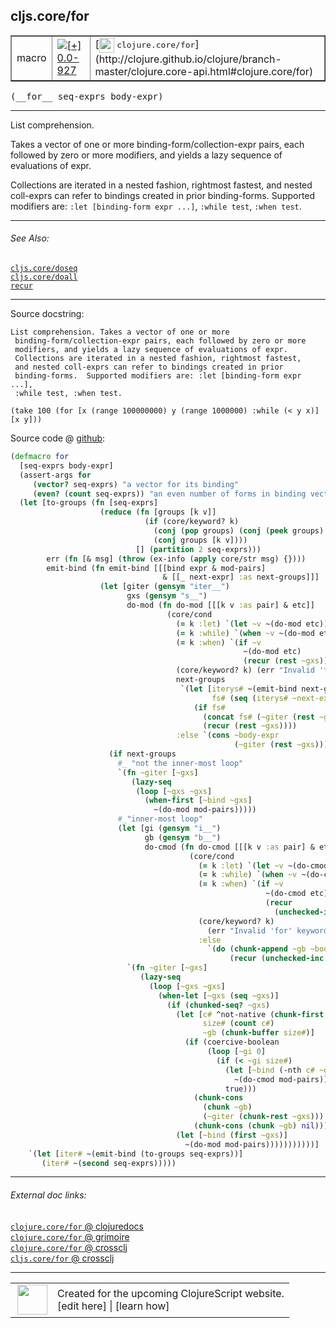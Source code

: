 ## cljs.core/for



 <table border="1">
<tr>
<td>macro</td>
<td><a href="https://github.com/cljsinfo/cljs-api-docs/tree/0.0-927"><img valign="middle" alt="[+] 0.0-927" title="Added in 0.0-927" src="https://img.shields.io/badge/+-0.0--927-lightgrey.svg"></a> </td>
<td>
[<img height="24px" valign="middle" src="http://i.imgur.com/1GjPKvB.png"> <samp>clojure.core/for</samp>](http://clojure.github.io/clojure/branch-master/clojure.core-api.html#clojure.core/for)
</td>
</tr>
</table>


 <samp>
(__for__ seq-exprs body-expr)<br>
</samp>

---

List comprehension.

Takes a vector of one or more binding-form/collection-expr pairs, each followed
by zero or more modifiers, and yields a lazy sequence of evaluations of expr.

Collections are iterated in a nested fashion, rightmost fastest, and nested
coll-exprs can refer to bindings created in prior binding-forms. Supported
modifiers are: `:let [binding-form expr ...]`, `:while test`, `:when test`.



---


###### See Also:

[`cljs.core/doseq`](../cljs.core/doseq.md)<br>
[`cljs.core/doall`](../cljs.core/doall.md)<br>
[`recur`](../special/recur.md)<br>

---


Source docstring:

```
List comprehension. Takes a vector of one or more
 binding-form/collection-expr pairs, each followed by zero or more
 modifiers, and yields a lazy sequence of evaluations of expr.
 Collections are iterated in a nested fashion, rightmost fastest,
 and nested coll-exprs can refer to bindings created in prior
 binding-forms.  Supported modifiers are: :let [binding-form expr ...],
 :while test, :when test.

(take 100 (for [x (range 100000000) y (range 1000000) :while (< y x)]  [x y]))
```


Source code @ [github](https://github.com/clojure/clojurescript/blob/r3149/src/clj/cljs/core.clj#L1531-L1616):

```clj
(defmacro for
  [seq-exprs body-expr]
  (assert-args for
     (vector? seq-exprs) "a vector for its binding"
     (even? (count seq-exprs)) "an even number of forms in binding vector")
  (let [to-groups (fn [seq-exprs]
                    (reduce (fn [groups [k v]]
                              (if (core/keyword? k)
                                (conj (pop groups) (conj (peek groups) [k v]))
                                (conj groups [k v])))
                            [] (partition 2 seq-exprs)))
        err (fn [& msg] (throw (ex-info (apply core/str msg) {})))
        emit-bind (fn emit-bind [[[bind expr & mod-pairs]
                                  & [[_ next-expr] :as next-groups]]]
                    (let [giter (gensym "iter__")
                          gxs (gensym "s__")
                          do-mod (fn do-mod [[[k v :as pair] & etc]]
                                   (core/cond
                                     (= k :let) `(let ~v ~(do-mod etc))
                                     (= k :while) `(when ~v ~(do-mod etc))
                                     (= k :when) `(if ~v
                                                    ~(do-mod etc)
                                                    (recur (rest ~gxs)))
                                     (core/keyword? k) (err "Invalid 'for' keyword " k)
                                     next-groups
                                      `(let [iterys# ~(emit-bind next-groups)
                                             fs# (seq (iterys# ~next-expr))]
                                         (if fs#
                                           (concat fs# (~giter (rest ~gxs)))
                                           (recur (rest ~gxs))))
                                     :else `(cons ~body-expr
                                                  (~giter (rest ~gxs)))))]
                      (if next-groups
                        #_ "not the inner-most loop"
                        `(fn ~giter [~gxs]
                           (lazy-seq
                            (loop [~gxs ~gxs]
                              (when-first [~bind ~gxs]
                                ~(do-mod mod-pairs)))))
                        #_"inner-most loop"
                        (let [gi (gensym "i__")
                              gb (gensym "b__")
                              do-cmod (fn do-cmod [[[k v :as pair] & etc]]
                                        (core/cond
                                          (= k :let) `(let ~v ~(do-cmod etc))
                                          (= k :while) `(when ~v ~(do-cmod etc))
                                          (= k :when) `(if ~v
                                                         ~(do-cmod etc)
                                                         (recur
                                                           (unchecked-inc ~gi)))
                                          (core/keyword? k)
                                            (err "Invalid 'for' keyword " k)
                                          :else
                                            `(do (chunk-append ~gb ~body-expr)
                                                 (recur (unchecked-inc ~gi)))))]
                          `(fn ~giter [~gxs]
                             (lazy-seq
                               (loop [~gxs ~gxs]
                                 (when-let [~gxs (seq ~gxs)]
                                   (if (chunked-seq? ~gxs)
                                     (let [c# ^not-native (chunk-first ~gxs)
                                           size# (count c#)
                                           ~gb (chunk-buffer size#)]
                                       (if (coercive-boolean
                                            (loop [~gi 0]
                                              (if (< ~gi size#)
                                                (let [~bind (-nth c# ~gi)]
                                                  ~(do-cmod mod-pairs))
                                                true)))
                                         (chunk-cons
                                           (chunk ~gb)
                                           (~giter (chunk-rest ~gxs)))
                                         (chunk-cons (chunk ~gb) nil)))
                                     (let [~bind (first ~gxs)]
                                       ~(do-mod mod-pairs)))))))))))]
    `(let [iter# ~(emit-bind (to-groups seq-exprs))]
       (iter# ~(second seq-exprs)))))
```

<!--
Repo - tag - source tree - lines:

 <pre>
clojurescript @ r3149
└── src
    └── clj
        └── cljs
            └── <ins>[core.clj:1531-1616](https://github.com/clojure/clojurescript/blob/r3149/src/clj/cljs/core.clj#L1531-L1616)</ins>
</pre>

-->

---



###### External doc links:

[`clojure.core/for` @ clojuredocs](http://clojuredocs.org/clojure.core/for)<br>
[`clojure.core/for` @ grimoire](http://conj.io/store/v1/org.clojure/clojure/1.7.0-beta3/clj/clojure.core/for/)<br>
[`clojure.core/for` @ crossclj](http://crossclj.info/fun/clojure.core/for.html)<br>
[`cljs.core/for` @ crossclj](http://crossclj.info/fun/cljs.core/for.html)<br>

---

 <table>
<tr><td>
<img valign="middle" align="right" width="48px" src="http://i.imgur.com/Hi20huC.png">
</td><td>
Created for the upcoming ClojureScript website.<br>
[edit here] | [learn how]
</td></tr></table>

[edit here]:https://github.com/cljsinfo/cljs-api-docs/blob/master/cljsdoc/cljs.core/for.cljsdoc
[learn how]:https://github.com/cljsinfo/cljs-api-docs/wiki/cljsdoc-files

<!--

This information was too distracting to show to readers, but I'll leave it
commented here since it is helpful to:

- pretty-print the data used to generate this document
- and show how to retrieve that data



The API data for this symbol:

```clj
{:description "List comprehension.\n\nTakes a vector of one or more binding-form/collection-expr pairs, each followed\nby zero or more modifiers, and yields a lazy sequence of evaluations of expr.\n\nCollections are iterated in a nested fashion, rightmost fastest, and nested\ncoll-exprs can refer to bindings created in prior binding-forms. Supported\nmodifiers are: `:let [binding-form expr ...]`, `:while test`, `:when test`.",
 :ns "cljs.core",
 :name "for",
 :signature ["[seq-exprs body-expr]"],
 :history [["+" "0.0-927"]],
 :type "macro",
 :related ["cljs.core/doseq" "cljs.core/doall" "special/recur"],
 :full-name-encode "cljs.core/for",
 :source {:code "(defmacro for\n  [seq-exprs body-expr]\n  (assert-args for\n     (vector? seq-exprs) \"a vector for its binding\"\n     (even? (count seq-exprs)) \"an even number of forms in binding vector\")\n  (let [to-groups (fn [seq-exprs]\n                    (reduce (fn [groups [k v]]\n                              (if (core/keyword? k)\n                                (conj (pop groups) (conj (peek groups) [k v]))\n                                (conj groups [k v])))\n                            [] (partition 2 seq-exprs)))\n        err (fn [& msg] (throw (ex-info (apply core/str msg) {})))\n        emit-bind (fn emit-bind [[[bind expr & mod-pairs]\n                                  & [[_ next-expr] :as next-groups]]]\n                    (let [giter (gensym \"iter__\")\n                          gxs (gensym \"s__\")\n                          do-mod (fn do-mod [[[k v :as pair] & etc]]\n                                   (core/cond\n                                     (= k :let) `(let ~v ~(do-mod etc))\n                                     (= k :while) `(when ~v ~(do-mod etc))\n                                     (= k :when) `(if ~v\n                                                    ~(do-mod etc)\n                                                    (recur (rest ~gxs)))\n                                     (core/keyword? k) (err \"Invalid 'for' keyword \" k)\n                                     next-groups\n                                      `(let [iterys# ~(emit-bind next-groups)\n                                             fs# (seq (iterys# ~next-expr))]\n                                         (if fs#\n                                           (concat fs# (~giter (rest ~gxs)))\n                                           (recur (rest ~gxs))))\n                                     :else `(cons ~body-expr\n                                                  (~giter (rest ~gxs)))))]\n                      (if next-groups\n                        #_ \"not the inner-most loop\"\n                        `(fn ~giter [~gxs]\n                           (lazy-seq\n                            (loop [~gxs ~gxs]\n                              (when-first [~bind ~gxs]\n                                ~(do-mod mod-pairs)))))\n                        #_\"inner-most loop\"\n                        (let [gi (gensym \"i__\")\n                              gb (gensym \"b__\")\n                              do-cmod (fn do-cmod [[[k v :as pair] & etc]]\n                                        (core/cond\n                                          (= k :let) `(let ~v ~(do-cmod etc))\n                                          (= k :while) `(when ~v ~(do-cmod etc))\n                                          (= k :when) `(if ~v\n                                                         ~(do-cmod etc)\n                                                         (recur\n                                                           (unchecked-inc ~gi)))\n                                          (core/keyword? k)\n                                            (err \"Invalid 'for' keyword \" k)\n                                          :else\n                                            `(do (chunk-append ~gb ~body-expr)\n                                                 (recur (unchecked-inc ~gi)))))]\n                          `(fn ~giter [~gxs]\n                             (lazy-seq\n                               (loop [~gxs ~gxs]\n                                 (when-let [~gxs (seq ~gxs)]\n                                   (if (chunked-seq? ~gxs)\n                                     (let [c# ^not-native (chunk-first ~gxs)\n                                           size# (count c#)\n                                           ~gb (chunk-buffer size#)]\n                                       (if (coercive-boolean\n                                            (loop [~gi 0]\n                                              (if (< ~gi size#)\n                                                (let [~bind (-nth c# ~gi)]\n                                                  ~(do-cmod mod-pairs))\n                                                true)))\n                                         (chunk-cons\n                                           (chunk ~gb)\n                                           (~giter (chunk-rest ~gxs)))\n                                         (chunk-cons (chunk ~gb) nil)))\n                                     (let [~bind (first ~gxs)]\n                                       ~(do-mod mod-pairs)))))))))))]\n    `(let [iter# ~(emit-bind (to-groups seq-exprs))]\n       (iter# ~(second seq-exprs)))))",
          :title "Source code",
          :repo "clojurescript",
          :tag "r3149",
          :filename "src/clj/cljs/core.clj",
          :lines [1531 1616]},
 :full-name "cljs.core/for",
 :clj-symbol "clojure.core/for",
 :docstring "List comprehension. Takes a vector of one or more\n binding-form/collection-expr pairs, each followed by zero or more\n modifiers, and yields a lazy sequence of evaluations of expr.\n Collections are iterated in a nested fashion, rightmost fastest,\n and nested coll-exprs can refer to bindings created in prior\n binding-forms.  Supported modifiers are: :let [binding-form expr ...],\n :while test, :when test.\n\n(take 100 (for [x (range 100000000) y (range 1000000) :while (< y x)]  [x y]))"}

```

Retrieve the API data for this symbol:

```clj
;; from Clojure REPL
(require '[clojure.edn :as edn])
(-> (slurp "https://raw.githubusercontent.com/cljsinfo/cljs-api-docs/catalog/cljs-api.edn")
    (edn/read-string)
    (get-in [:symbols "cljs.core/for"]))
```

-->

